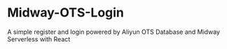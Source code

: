 # Midway-OTS-Login
A simple register and login powered by Aliyun OTS Database and Midway Serverless with React
